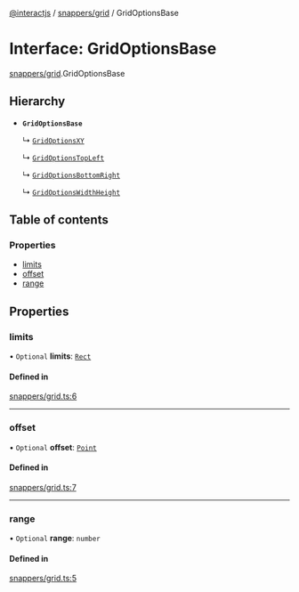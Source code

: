[@interactjs](../README.md) / [snappers/grid](../modules/snappers_grid.md) / GridOptionsBase

# Interface: GridOptionsBase

[snappers/grid](../modules/snappers_grid.md).GridOptionsBase

## Hierarchy

- **`GridOptionsBase`**

  ↳ [`GridOptionsXY`](snappers_grid.GridOptionsXY.md)

  ↳ [`GridOptionsTopLeft`](snappers_grid.GridOptionsTopLeft.md)

  ↳ [`GridOptionsBottomRight`](snappers_grid.GridOptionsBottomRight.md)

  ↳ [`GridOptionsWidthHeight`](snappers_grid.GridOptionsWidthHeight.md)

## Table of contents

### Properties

- [limits](snappers_grid.GridOptionsBase.md#limits)
- [offset](snappers_grid.GridOptionsBase.md#offset)
- [range](snappers_grid.GridOptionsBase.md#range)

## Properties

### limits

• `Optional` **limits**: [`Rect`](core_types.Rect.md)

#### Defined in

[snappers/grid.ts:6](https://github.com/TheRakeshPurohit/interact.js/blob/d3d47461/packages/@interactjs/snappers/grid.ts#L6)

___

### offset

• `Optional` **offset**: [`Point`](core_types.Point.md)

#### Defined in

[snappers/grid.ts:7](https://github.com/TheRakeshPurohit/interact.js/blob/d3d47461/packages/@interactjs/snappers/grid.ts#L7)

___

### range

• `Optional` **range**: `number`

#### Defined in

[snappers/grid.ts:5](https://github.com/TheRakeshPurohit/interact.js/blob/d3d47461/packages/@interactjs/snappers/grid.ts#L5)

